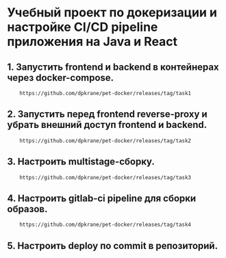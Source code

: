# Учебный проект по докеризации и настройке CI/CD pipeline приложения на Java и React

## 1. Запустить frontend и backend в контейнерах через docker-compose.
        https://github.com/dpkrane/pet-docker/releases/tag/task1

## 2. Запустить перед frontend reverse-proxy и убрать внешний доступ frontend и backend.
        https://github.com/dpkrane/pet-docker/releases/tag/task2
## 3. Настроить multistage-сборку.
        https://github.com/dpkrane/pet-docker/releases/tag/task3
## 4. Настроить gitlab-ci pipeline для сборки образов.
        https://github.com/dpkrane/pet-docker/releases/tag/task4
## 5. Настроить deploy по commit в репозиторий.